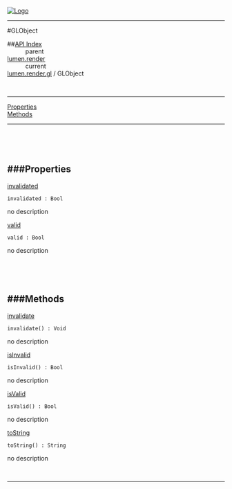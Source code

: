 
[![Logo](../../../../images/logo.png)](../../../../index.html)

---

#GLObject


##[API Index](../../../../api/index.html#lumen.render)   
&emsp;&emsp;&emsp;parent    
[lumen.render](../)     
&emsp;&emsp;&emsp;current    
[lumen.render.gl](./) / GLObject

<br/>

---


[Properties](#Properties)   
[Methods](#Methods)   


---

&nbsp;   

&nbsp;   

<a class="lift" name="Properties" ></a>
###Properties   
---
<a class="lift" name="invalidated" href="#invalidated">invalidated</a>



`invalidated : Bool`

<span class="small_desc_flat"> no description </span>   

<a class="lift" name="valid" href="#valid">valid</a>



`valid : Bool`

<span class="small_desc_flat"> no description </span>   

&nbsp;   

&nbsp;   

<a class="lift" name="Methods" ></a>
###Methods   
---
<a class="lift" name="invalidate" href="#invalidate">invalidate</a>



`invalidate() : Void`

<span class="small_desc_flat"> no description </span>   

<a class="lift" name="isInvalid" href="#isInvalid">isInvalid</a>



`isInvalid() : Bool`

<span class="small_desc_flat"> no description </span>   

<a class="lift" name="isValid" href="#isValid">isValid</a>



`isValid() : Bool`

<span class="small_desc_flat"> no description </span>   

<a class="lift" name="toString" href="#toString">toString</a>



`toString() : String`

<span class="small_desc_flat"> no description </span>   



&nbsp;
&nbsp;
&nbsp;

---  


&nbsp;   
&nbsp;   